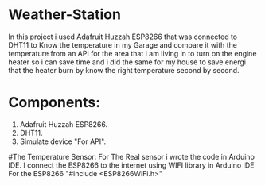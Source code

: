 # Weather-Station

In this project i used Adafruit Huzzah ESP8266 that was connected to DHT11 to Know the temperature in my Garage and compare it with the temperature from an API for the area that i am living in to turn on the engine heater so i can save time and i did the same for my house to save energi that the heater burn by know the right temperature second by second.

# Components:
1. Adafruit Huzzah ESP8266.
2. DHT11.
3. Simulate device "For API".

#The Temperature Sensor:
For The Real sensor i wrote the code in Arduino IDE.
I connect the ESP8266 to the internet using WIFI library in Arduino IDE For the ESP8266 "#include <ESP8266WiFi.h>" 
